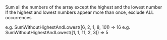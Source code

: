 ﻿Sum all the numbers of the array except the highest and the lowest number
If the highest and lowest numbers appear more than once, exclude ALL occurrences

e.g. SumWithoutHighestAndLowest([6, 2, 1, 8, 10]) => 16
e.g. SumWithoutHighestAndLowest([1, 1, 11, 2, 3]) => 5